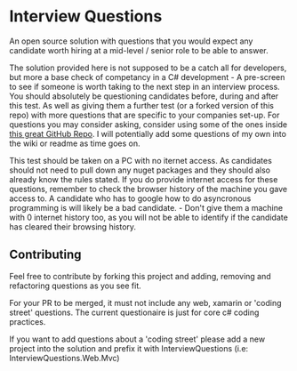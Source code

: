 # Interview Questions
An open source solution with questions that you would expect any candidate worth hiring at a mid-level / senior role to be able to answer.

The solution provided here is not supposed to be a catch all for developers, but more a base check of competancy in a C# development - A pre-screen to see if someone is worth taking to the next step in an interview process. You should absolutely be questioning candidates before, during and after this test. As well as giving them a further test (or a forked version of this repo) with more questions that are specific to your companies set-up.
For questions you may consider asking, consider using some of the ones inside [this great GitHub Repo](https://github.com/arialdomartini/Back-End-Developer-Interview-Questions). I will potentially add some questions of my own into the wiki or readme as time goes on.

This test should be taken on a PC with no iternet access. As candidates should not need to pull down any nuget packages and they should also already know the rules stated. If you do provide internet access for these questions, remember to check the browser history of the machine you gave access to. A candidate who has to google how to do asyncronous programming is will likely be a bad candidate. - Don't give them a machine with 0 internet history too, as you will not be able to identify if the candidate has cleared their browsing history. 

## Contributing
Feel free to contribute by forking this project and adding, removing and refactoring questions as you see fit.

For your PR to be merged, it must not include any web, xamarin or 'coding street' questions. The current questionaire is just for core c# coding practices.

If you want to add questions about a 'coding street' please add a new project into the solution and prefix it with InterviewQuestions (i.e: InterviewQuestions.Web.Mvc)
